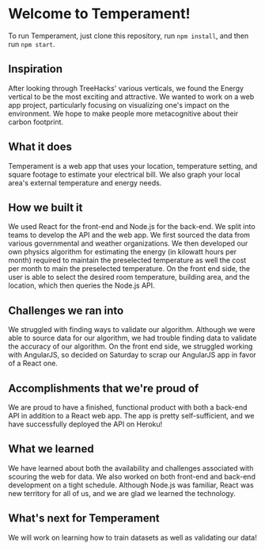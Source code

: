 # Welcome to Temperament!
To run Temperament, just clone this repository, run `npm install`, and then run `npm start`.
## Inspiration
After looking through TreeHacks' various verticals, we found the Energy vertical to be the most exciting and attractive. We wanted to work on a web app project, particularly focusing on visualizing one's impact on the environment. We hope to make people more metacognitive about their carbon footprint.
## What it does
Temperament is a web app that uses your location, temperature setting, and square footage to estimate your electrical bill. We also graph your local area's external temperature and energy needs.
## How we built it
We used React for the front-end and Node.js for the back-end. We split into teams to develop the API and the web app. We first sourced the data from various governmental and weather organizations. We then developed our own physics algorithm for estimating the energy (in kilowatt hours per month) required to maintain the preselected temperature as well the cost per month to main the preselected temperature. On the front end side, the user is able to select the desired room temperature, building area, and the location, which then queries the Node.js API.
## Challenges we ran into
We struggled with finding ways to validate our algorithm. Although we were able to source data for our algorithm, we had trouble finding data to validate the accuracy of our algorithm. On the front end side, we struggled working with AngularJS, so decided on Saturday to scrap our AngularJS app in favor of a React one.
## Accomplishments that we're proud of
We are proud to have a finished, functional product with both a back-end API in addition to a React web app. The app is pretty self-sufficient, and we have successfully deployed the API on Heroku!
## What we learned
We have learned about both the availability and challenges associated with scouring the web for data. We also worked on both front-end and back-end development on a tight schedule. Although Node.js was familiar, React was new territory for all of us, and we are glad we learned the technology.

## What's next for Temperament
We will work on learning how to train datasets as well as validating our data!

